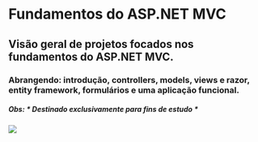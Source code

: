 # Fundamentos do ASP.NET MVC #

##  Visão geral de projetos focados nos fundamentos do ASP.NET MVC. ##

### Abrangendo: introdução, controllers, models, views e razor, entity framework, formulários e uma aplicação funcional. ###

##### Obs: * Destinado exclusivamente para fins de estudo * #####
 
<div> 
  <a href="https://www.linkedin.com/in/byron-ribeiro-santos-doria-6654b0312" target="_blank"><img src="https://img.shields.io/badge/-LinkedIn-%230077B5?style=for-the-badge&logo=linkedin&logoColor=white" target="_blank"></a>   
</div>
